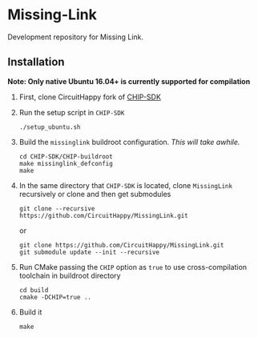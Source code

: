 Missing-Link
============

Development repository for Missing Link.

## Installation

**Note: Only native Ubuntu 16.04+ is currently supported for compilation**

1. First, clone CircuitHappy fork of [CHIP-SDK](https://github.com/CircuitHappy/CHIP-SDK)
1. Run the setup script in `CHIP-SDK`

    ```
    ./setup_ubuntu.sh
    ```
    
1. Build the `missinglink` buildroot configuration. _This will take awhile._

    ```
    cd CHIP-SDK/CHIP-buildroot
    make missinglink_defconfig
    make
    ```
    
1. In the same directory that `CHIP-SDK` is located, clone `MissingLink` 
   recursively or clone and then get submodules
   
    ```
    git clone --recursive https://github.com/CircuitHappy/MissingLink.git
    ```

    or

    ```
    git clone https://github.com/CircuitHappy/MissingLink.git
    git submodule update --init --recursive
    ```
    
1. Run CMake passing the `CHIP` option as `true` to use cross-compilation toolchain in buildroot directory

    ```
    cd build
    cmake -DCHIP=true ..
    ```
    
1. Build it

    ```
    make
    ```